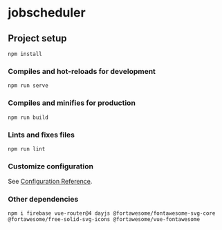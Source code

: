 # jobscheduler

## Project setup
```
npm install
```

### Compiles and hot-reloads for development
```
npm run serve
```

### Compiles and minifies for production
```
npm run build
```

### Lints and fixes files
```
npm run lint
```

### Customize configuration
See [Configuration Reference](https://cli.vuejs.org/config/).


### Other dependencies
```
npm i firebase vue-router@4 dayjs @fortawesome/fontawesome-svg-core @fortawesome/free-solid-svg-icons @fortawesome/vue-fontawesome
```